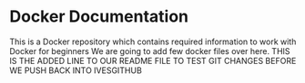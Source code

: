 # Docker Documentation

This is a Docker repository which contains required information to work with Docker for beginners 
We are going to add few docker files over here.
THIS IS THE ADDED LINE TO OUR README FILE TO TEST GIT CHANGES BEFORE WE PUSH BACK INTO IVESGITHUB
